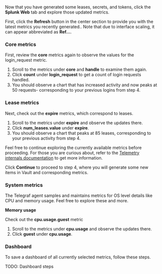 Now that you have generated some leases, secrets, and tokens, click the **Splunk Web** tab and explore those updated metrics.

First, click the **Refresh** button in the center section to provide you with the latest metrics you recently generated.. Note that due to interface scaling, it can appear abbreviated as **Ref...**.

### Core metrics

First, review the **core** metrics again to observe the values for the login_request metric.

1. Scroll to the metrics under **core** and **handle** to examine them again.
1. Click **count** under **login_request** to get a count of login requests handled.
1. You should observe a chart that has increased activity and now peaks at 50 requests- corresponding to your previous logins from step 4.

### Lease metrics

Next, check out the **expire** metrics, which correspond to leases.

1. Scroll to the metrics under **expire** and observe the updates there.
1. Click **num_leases.value** under **expire**.
1. You should observe a chart that peaks at 85 leases, corresponding to your previous activity from step 4.

Feel free to continue exploring the currently available metrics before proceeding. For those you are curious about, refer to the [Telemetry internals documentation](https://www.vaultproject.io/docs/internals/telemetry) to get more information.

Click **Continue** to proceed to step 4, where you will generate some new items in Vault and corresponding metrics.

### System metrics

The Telegraf agent samples and maintains metrics for OS level details like CPU and memory usage. Feel free to explore these and more.

**Memory usage**

Check out the **cpu.usage.guest** metric

1. Scroll to the metrics under **cpu.usage** and observe the updates there.
1. Click **guest** under **cpu.usage**.

### Dashboard

To save a dashboard of all currently selected metrics, follow these steps.

TODO: Dashboard steps
